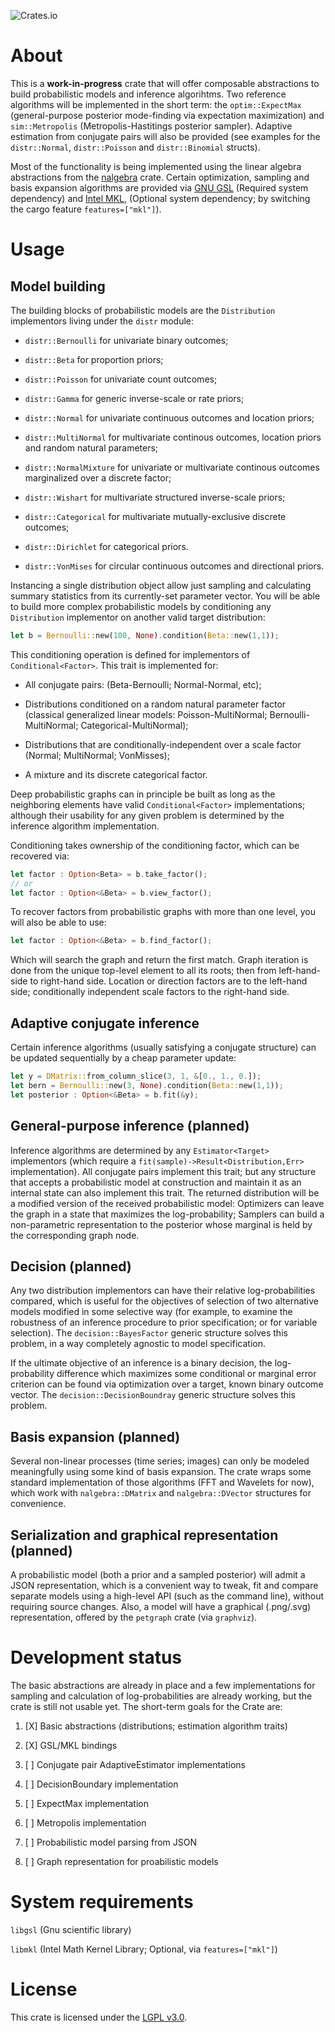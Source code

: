![Crates.io](https://img.shields.io/crates/v/bayes?style=flat-square)

# About

This is a **work-in-progress** crate that will offer composable abstractions to build probabilistic models and inference algorihtms. Two reference algorithms will be implemented in the short term: the `optim::ExpectMax` (general-purpose posterior mode-finding via expectation maximization) and `sim::Metropolis` (Metropolis-Hastitings posterior sampler). Adaptive estimation from conjugate pairs will also be provided (see examples for the `distr::Normal`, `distr::Poisson` and `distr::Binomial` structs). 

Most of the functionality is being implemented using the linear algebra abstractions from the [nalgebra](https://crates.io/crates/nalgebra) crate. Certain optimization, sampling and basis expansion algorithms are provided via [GNU GSL](https://www.gnu.org/software/gsl/doc/html/intro.html) (Required system dependency) and [Intel MKL](https://software.intel.com/content/www/us/en/develop/tools/math-kernel-library.html), (Optional system dependency; by switching the cargo feature `features=["mkl"]`).

# Usage

## Model building

The building blocks of probabilistic models are the `Distribution` implementors living under the `distr` module:

- `distr::Bernoulli` for univariate binary outcomes;

- `distr::Beta` for proportion priors;

- `distr::Poisson` for univariate count outcomes;

- `distr::Gamma` for generic inverse-scale or rate priors;

- `distr::Normal` for univariate continuous outcomes and location priors;

- `distr::MultiNormal` for multivariate continous outcomes, location priors and random natural parameters;

- `distr::NormalMixture` for univariate or multivariate continous outcomes marginalized over a discrete factor;

- `distr::Wishart` for multivariate structured inverse-scale priors;

- `distr::Categorical` for multivariate mutually-exclusive discrete outcomes;

- `distr::Dirichlet` for categorical priors.

- `distr::VonMises` for circular continuous outcomes and directional priors.

Instancing a single distribution object allow just sampling and calculating summary statistics from its currently-set parameter vector. You will be able to build more complex probabilistic models by conditioning any `Distribution` implementor on another valid target distribution:

```rust
let b = Bernoulli::new(100, None).condition(Beta::new(1,1));
```

This conditioning operation is defined for implementors of `Conditional<Factor>`. This trait is implemented for:

- All conjugate pairs: (Beta-Bernoulli; Normal-Normal, etc);

- Distributions conditioned on a random natural parameter factor (classical generalized linear models: Poisson-MultiNormal; Bernoulli-MultiNormal; Categorical-MultiNormal);

- Distributions that are conditionally-independent over a scale factor (Normal; MultiNormal; VonMisses);

- A mixture and its discrete categorical factor.

Deep probabilistic graphs can in principle be built as long as the neighboring elements have valid `Conditional<Factor>` implementations; although their usability for any given problem is determined by the inference algorithm implementation.

Conditioning takes ownership of the conditioning factor, which can be recovered via:

```rust
let factor : Option<Beta> = b.take_factor();
// or
let factor : Option<&Beta> = b.view_factor();
```

To recover factors from probabilistic graphs with more than one level, you will also be able to use:

```rust
let factor : Option<&Beta> = b.find_factor();
```

Which will search the graph and return the first match. Graph iteration is done from the unique top-level element to all its roots; then from left-hand-side to right-hand side. Location or direction factors are to the left-hand side; conditionally independent scale factors to the right-hand side.

## Adaptive conjugate inference

Certain inference algorithms (usually satisfying a conjugate structure) can be updated sequentially by a cheap parameter update:

```rust
let y = DMatrix::from_column_slice(3, 1, &[0., 1., 0.]);
let bern = Bernoulli::new(3, None).condition(Beta::new(1,1));
let posterior : Option<&Beta> = b.fit(&y);
```

## General-purpose inference (planned)

Inference algorithms are determined by any `Estimator<Target>` implementors (which require a `fit(sample)->Result<Distribution,Err>` implementation). All conjugate pairs implement this trait; but any structure that accepts a probabilistic model at construction and maintain it as an internal state can also implement this trait. The returned distribution will be a modified version of the  received probabilistic model: Optimizers can leave the graph in a state that maximizes the log-probability; Samplers can build a non-parametric representation to the posterior whose marginal is held by the corresponding graph node.

## Decision (planned)

Any two distribution implementors can have their relative log-probabilities compared, which is useful for the objectives of selection of two alternative models modified in some selective way (for example, to examine the robustness of an inference procedure to prior specification; or for variable selection). The `decision::BayesFactor` generic structure solves this problem, in a way completely agnostic to model specification. 

If the ultimate objective of an inference is a binary decision, the log-probability difference which maximizes some conditional or marginal error criterion can be found via optimization over a target, known binary outcome vector. The `decision::DecisionBoundray` generic structure solves this problem.

## Basis expansion (planned)

Several non-linear processes (time series; images) can only be modeled meaningfully using some kind of basis expansion. The crate wraps some standard implementation of those algorithms (FFT and Wavelets for now), which work with `nalgebra::DMatrix` and `nalgebra::DVector` structures for convenience.

## Serialization and graphical representation (planned)

A probabilistic model (both a prior and a sampled posterior) will admit a JSON representation, which is a convenient way to tweak, fit and compare separate models using a high-level API (such as the command line), without requiring source changes. Also, a model will have a graphical (.png/.svg) representation, offered by the `petgraph` crate (via `graphviz`).

# Development status

The basic abstractions are already in place and a few implementations for sampling and calculation of log-probabilities are already working, but the crate is still not usable yet. The short-term goals for the Crate are:

1. [X] Basic abstractions (distributions; estimation algorithm traits)

2. [X] GSL/MKL bindings

3. [ ] Conjugate pair AdaptiveEstimator implementations

4. [ ] DecisionBoundary implementation

5. [ ] ExpectMax implementation

6. [ ] Metropolis implementation 

7. [ ] Probabilistic model parsing from JSON

8. [ ] Graph representation for proabilistic models

# System requirements

`libgsl` (Gnu scientific library)

`libmkl` (Intel Math Kernel Library; Optional, via `features=["mkl"]`)

# License

This crate is licensed under the [LGPL v3.0](https://www.gnu.org/licenses/lgpl-3.0.en.html).


